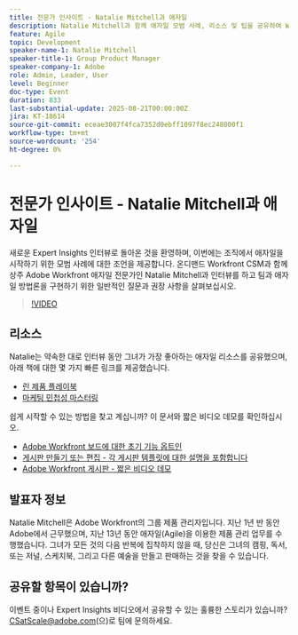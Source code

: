 ```yaml
---
title: 전문가 인사이트 - Natalie Mitchell과 애자일
description: Natalie Mitchell과 함께 애자일 모범 사례, 리소스 및 팁을 공유하여 Workfront 팀과 애자일을 성공적으로 구현합니다.
feature: Agile
topic: Development
speaker-name-1: Natalie Mitchell
speaker-title-1: Group Product Manager
speaker-company-1: Adobe
role: Admin, Leader, User
level: Beginner
doc-type: Event
duration: 833
last-substantial-update: 2025-08-21T00:00:00Z
jira: KT-18614
source-git-commit: eceae3007f4fca7352d0ebff1097f8ec248000f1
workflow-type: tm+mt
source-wordcount: '254'
ht-degree: 0%

---
```



# 전문가 인사이트 - Natalie Mitchell과 애자일

새로운 Expert Insights 인터뷰로 돌아온 것을 환영하며, 이번에는 조직에서 애자일을 시작하기 위한 모범 사례에 대한 조언을 제공합니다. 온디맨드 Workfront CSM과 함께 상주 Adobe Workfront 애자일 전문가인 Natalie Mitchell과 인터뷰를 하고 팀과 애자일 방법론을 구현하기 위한 일반적인 질문과 권장 사항을 살펴보십시오.

>[!VIDEO](https://video.tv.adobe.com/v/3469891/?learn=on&enablevpops)

## 리소스

Natalie는 약속한 대로 인터뷰 동안 그녀가 가장 좋아하는 애자일 리소스를 공유했으며, 아래 책에 대한 몇 가지 빠른 링크를 제공했습니다.
* [린 제품 플레이북](https://leanproductplaybook.com/)
* [마케팅 민첩성 마스터링](https://masteringmarketingagility.com/)

쉽게 시작할 수 있는 방법을 찾고 계십니까? 이 문서와 짧은 비디오 데모를 확인하십시오.

* [Adobe Workfront 보드에 대한 초기 기능 옵트인](https://experienceleague.adobe.com/docs/workfront/using/agile/boards-in-workfront/boards-early-feature-opt-in.html?lang=ko)
* [게시판 만들기 또는 편집 - 각 게시판 템플릿에 대한 설명을 포함합니다](https://experienceleague.adobe.com/docs/workfront/using/agile/boards-in-workfront/create-edit-board.html?lang=ko)
* [Adobe Workfront 게시판 - 짧은 비디오 데모](https://experienceleague.adobe.com/docs/workfront/using/agile/boards-in-workfront/boards-video-demonstrations.html?lang=ko)

## 발표자 정보

Natalie Mitchell은 Adobe Workfront의 그룹 제품 관리자입니다. 지난 1년 반 동안 Adobe에서 근무했으며, 지난 13년 동안 애자일(Agile)을 이용한 제품 관리 업무를 수행했습니다. 그녀가 모든 것의 다음 반복에 집착하지 않을 때, 당신은 그녀의 캠핑, 독서, 또는 저널, 스케치북, 그리고 다른 예술을 만들고 판매하는 것을 찾을 수 있습니다.

## 공유할 항목이 있습니까?

이벤트 중이나 Expert Insights 비디오에서 공유할 수 있는 훌륭한 스토리가 있습니까? [CSatScale@adobe.com](mailto:CSatScale@adobe.com)(으)로 팀에 문의하세요.
